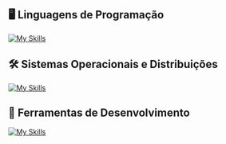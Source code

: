 ## 🖥️ Linguagens de Programação
[![My Skills](https://skillicons.dev/icons?i=python,c,html,css&perline=4)](https://skillicons.dev)

## 🛠️ Sistemas Operacionais e Distribuições
[![My Skills](https://skillicons.dev/icons?i=linux,arch,kali&perline=3)](https://skillicons.dev)

## 🔧 Ferramentas de Desenvolvimento
[![My Skills](https://skillicons.dev/icons?i=neovim,git&perline=2)](https://skillicons.dev)

